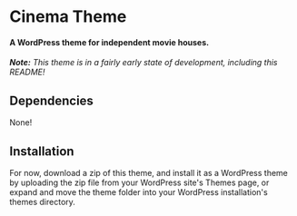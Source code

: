 # Cinema Theme

#### A WordPress theme for independent movie houses.

_**Note:** This theme is in a fairly early state of development, including this README!_

## Dependencies
None!

## Installation
For now, download a zip of this theme, and install it as a WordPress theme by uploading the zip file 
from your WordPress site's Themes page, or expand and move the theme folder into your WordPress 
installation's themes directory. 

